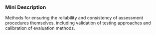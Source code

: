 ### Mini Description

Methods for ensuring the reliability and consistency of assessment procedures themselves, including validation of testing approaches and calibration of evaluation methods.
